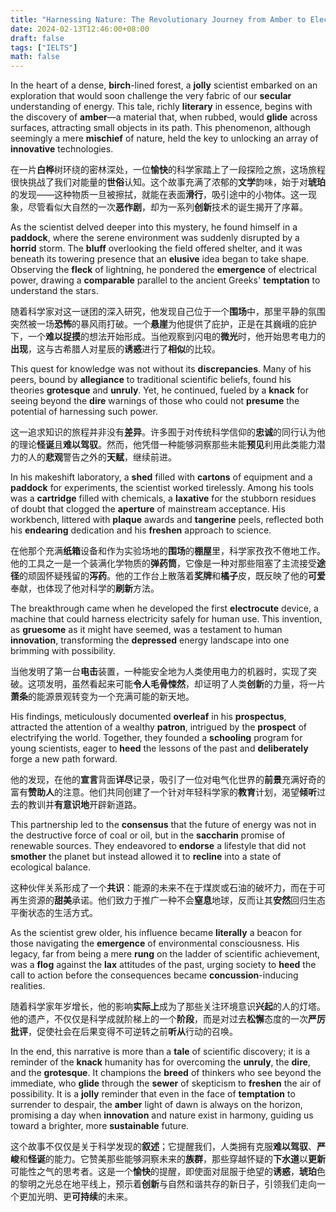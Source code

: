```yaml
---
title: "Harnessing Nature: The Revolutionary Journey from Amber to Electrocuting Innovations 利用自然：从琥珀到电击创新的革命性旅程"
date: 2024-02-13T12:46:00+08:00
draft: false
tags: ["IELTS"]
math: false
---
```


In the heart of a dense, **birch**-lined forest, a **jolly** scientist embarked on an exploration that would soon challenge the very fabric of our **secular** understanding of energy. This tale, richly **literary** in essence, begins with the discovery of **amber**—a material that, when rubbed, would **glide** across surfaces, attracting small objects in its path. This phenomenon, although seemingly a mere **mischief** of nature, held the key to unlocking an array of **innovative** technologies.

在一片**白桦**树环绕的密林深处，一位**愉快**的科学家踏上了一段探险之旅，这场旅程很快挑战了我们对能量的**世俗**认知。这个故事充满了浓郁的**文学**韵味，始于对**琥珀**的发现——这种物质一旦被擦拭，就能在表面**滑行**，吸引途中的小物体。这一现象，尽管看似大自然的一次**恶作剧**，却为一系列**创新**技术的诞生揭开了序幕。

As the scientist delved deeper into this mystery, he found himself in a **paddock**, where the serene environment was suddenly disrupted by a **horrid** storm. The **bluff** overlooking the field offered shelter, and it was beneath its towering presence that an **elusive** idea began to take shape. Observing the **fleck** of lightning, he pondered the **emergence** of electrical power, drawing a **comparable** parallel to the ancient Greeks' **temptation** to understand the stars.

随着科学家对这一谜团的深入研究，他发现自己位于一个**围场**中，那里平静的氛围突然被一场**恐怖**的暴风雨打破。一个**悬崖**为他提供了庇护，正是在其巍峨的庇护下，一个**难以捉摸**的想法开始形成。当他观察到闪电的**微光**时，他开始思考电力的**出现**，这与古希腊人对星辰的**诱惑**进行了**相似**的比较。

This quest for knowledge was not without its **discrepancies**. Many of his peers, bound by **allegiance** to traditional scientific beliefs, found his theories **grotesque** and **unruly**. Yet, he continued, fueled by a **knack** for seeing beyond the **dire** warnings of those who could not **presume** the potential of harnessing such power.

这一追求知识的旅程并非没有**差异**。许多囿于对传统科学信仰的**忠诚**的同行认为他的理论**怪诞**且**难以驾驭**。然而，他凭借一种能够洞察那些未能**预见**利用此类能力潜力的人的**悲观**警告之外的**天赋**，继续前进。

In his makeshift laboratory, a **shed** filled with **cartons** of equipment and a **paddock** for experiments, the scientist worked tirelessly. Among his tools was a **cartridge** filled with chemicals, a **laxative** for the stubborn residues of doubt that clogged the **aperture** of mainstream acceptance. His workbench, littered with **plaque** awards and **tangerine** peels, reflected both his **endearing** dedication and his **freshen** approach to science.

在他那个充满**纸箱**设备和作为实验场地的**围场**的**棚屋**里，科学家孜孜不倦地工作。他的工具之一是一个装满化学物质的**弹药筒**，它像是一种对那些阻塞了主流接受**途径**的顽固怀疑残留的**泻药**。他的工作台上散落着**奖牌**和**橘子**皮，既反映了他的**可爱**奉献，也体现了他对科学的**刷新**方法。

The breakthrough came when he developed the first **electrocute** device, a machine that could harness electricity safely for human use. This invention, as **gruesome** as it might have seemed, was a testament to human **innovation**, transforming the **depressed** energy landscape into one brimming with possibility.

当他发明了第一台**电击**装置，一种能安全地为人类使用电力的机器时，实现了突破。这项发明，虽然看起来可能**令人毛骨悚然**，却证明了人类**创新**的力量，将一片**萧条**的能源景观转变为一个充满可能的新天地。

His findings, meticulously documented **overleaf** in his **prospectus**, attracted the attention of a wealthy **patron**, intrigued by the **prospect** of electrifying the world. Together, they founded a **schooling** program for young scientists, eager to **heed** the lessons of the past and **deliberately** forge a new path forward.

他的发现，在他的**宣言**背面**详尽**记录，吸引了一位对电气化世界的**前景**充满好奇的富有**赞助人**的注意。他们共同创建了一个针对年轻科学家的**教育**计划，渴望**倾听**过去的教训并**有意识地**开辟新道路。

This partnership led to the **consensus** that the future of energy was not in the destructive force of coal or oil, but in the **saccharin** promise of renewable sources. They endeavored to **endorse** a lifestyle that did not **smother** the planet but instead allowed it to **recline** into a state of ecological balance.

这种伙伴关系形成了一个**共识**：能源的未来不在于煤炭或石油的破坏力，而在于可再生资源的**甜美**承诺。他们致力于推广一种不会**窒息**地球，反而让其**安然**回归生态平衡状态的生活方式。

As the scientist grew older, his influence became **literally** a beacon for those navigating the **emergence** of environmental consciousness. His legacy, far from being a mere **rung** on the ladder of scientific achievement, was a **flog** against the **lax** attitudes of the past, urging society to **heed** the call to action before the consequences became **concussion**-inducing realities.

随着科学家年岁增长，他的影响**实际上**成为了那些关注环境意识**兴起**的人的灯塔。他的遗产，不仅仅是科学成就阶梯上的一个**阶段**，而是对过去**松懈**态度的一次**严厉批评**，促使社会在后果变得不可逆转之前**听从**行动的召唤。

In the end, this narrative is more than a **tale** of scientific discovery; it is a reminder of the **knack** humanity has for overcoming the **unruly**, the **dire**, and the **grotesque**. It champions the **breed** of thinkers who see beyond the immediate, who **glide** through the **sewer** of skepticism to **freshen** the air of possibility. It is a **jolly** reminder that even in the face of **temptation** to surrender to despair, the **amber** light of dawn is always on the horizon, promising a day when **innovation** and nature exist in harmony, guiding us toward a brighter, more **sustainable** future.

这个故事不仅仅是关于科学发现的**叙述**；它提醒我们，人类拥有克服**难以驾驭**、**严峻**和**怪诞**的能力。它赞美那些能够洞察未来的**族群**，那些穿越怀疑的**下水道**以**更新**可能性之气的思考者。这是一个**愉快**的提醒，即使面对屈服于绝望的**诱惑**，**琥珀**色的黎明之光总在地平线上，预示着**创新**与自然和谐共存的新日子，引领我们走向一个更加光明、更**可持续**的未来。
